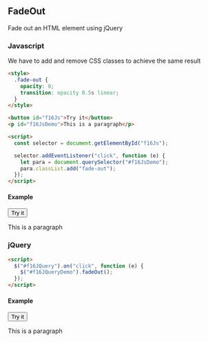 ## FadeOut

Fade out an HTML element using jQuery

### Javascript

We have to add and remove CSS classes to achieve the same result

```html
<style>
  .fade-out {
    opacity: 0;
    transition: opacity 0.5s linear;
  }
</style>

<button id="f16Js">Try it</button>
<p id="f16JsDemo">This is a paragraph</p>

<script>
  const selector = document.getElementById("f16Js");

  selector.addEventListener("click", function (e) {
    let para = document.querySelector("#f16JsDemo");
    para.classList.add("fade-out");
  });
</script>
```

#### Example

<button id="f16Js">Try it</button>

<p id="f16JsDemo">This is a paragraph</p>

### jQuery

```html
<script>
  $("#f16JQuery").on("click", function (e) {
    $("#f16JQueryDemo").fadeOut();
  });
</script>
```

#### Example

<button id="f16JQuery">Try it</button>

<p id="f16JQueryDemo">This is a paragraph</p>

<br>
<br>
<br>
